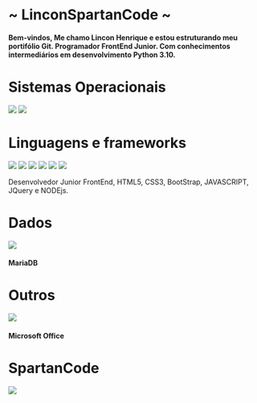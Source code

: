 
# ~ LinconSpartanCode ~

#### Bem-vindos, Me chamo Lincon Henrique e estou estruturando meu portifólio Git. Programador FrontEnd Junior. Com conhecimentos intermediários em desenvolvimento Python 3.10.

# Sistemas Operacionais
<div><img src="https://img.shields.io/badge/Linux-E34F26?style=for-the-badge&logo=linux&logoColor=black"/>
<img src="https://img.shields.io/badge/Windows-017AD7?style=for-the-badge&logo=windows&logoColor=white"/></div>
    

# Linguagens e frameworks
<div><img src="https://img.shields.io/badge/HTML5-E34F26?style=for-the-badge&logo=html5&logoColor=white"/>
<img src="https://img.shields.io/badge/CSS3-1572B6?style=for-the-badge&logo=css3&logoColor=white"/>
<img src="https://img.shields.io/badge/Bootstrap-563D7C?style=for-the-badge&logo=bootstrap&logoColor=white"/>
<img src="https://img.shields.io/badge/jQuery-0769AD?style=for-the-badge&logo=jquery&logoColor=white"/>
<img src="https://img.shields.io/badge/JavaScript-323330?style=for-the-badge&logo=javascript&logoColor=F7DF1E"/>
<img src="https://img.shields.io/badge/Vue.js-35495E?style=for-the-badge&logo=vue.js&logoColor=4FC08D"/></div>

Desenvolvedor Junior FrontEnd, HTML5, CSS3, BootStrap, JAVASCRIPT, JQuery e NODEjs.

# Dados
<img src="https://img.shields.io/badge/MariaDB-01529E?style=for-the-badge&logo=mariadb&logoColor=white"/>

#### MariaDB

# Outros

<img src="https://img.shields.io/badge/Microsoft_Office-D83B01?style=for-the-badge&logo=microsoft-office&logoColor=white"/>

#### Microsoft Office

# SpartanCode

<img src="https://i.postimg.cc/tRxjGQ8x/linconbadge.png"/>
